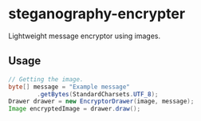 # steganography-encrypter
Lightweight message encryptor using images.
## Usage
````java
// Getting the image.
byte[] message = "Example message"
        .getBytes(StandardCharsets.UTF_8);
Drawer drawer = new EncryptorDrawer(image, message);
Image encryptedImage = drawer.draw();
````
